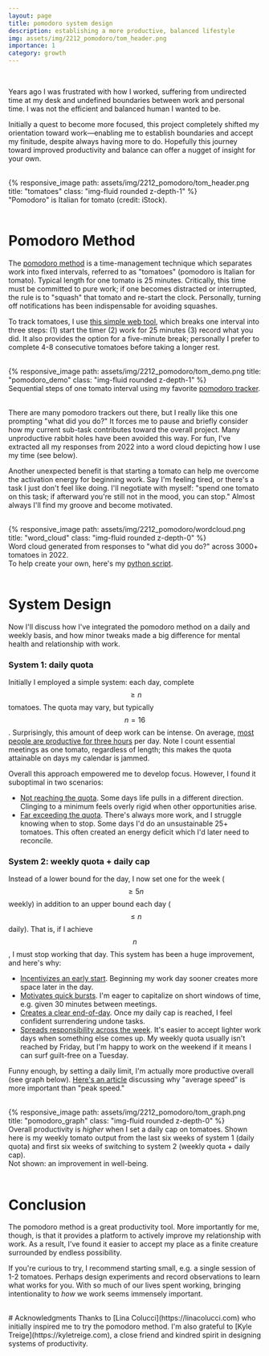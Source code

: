 ```yaml
---
layout: page
title: pomodoro system design
description: establishing a more productive, balanced lifestyle
img: assets/img/2212_pomodoro/tom_header.png 
importance: 1
category: growth
---
```


<br>

Years ago I was frustrated with how I worked, suffering from undirected time at my desk and undefined boundaries between work and personal time. 
I was not the efficient and balanced human I wanted to be.

Initially a quest to become more focused, this project completely shifted my orientation toward work&mdash;enabling me to establish boundaries and accept my finitude, despite always having more to do.
Hopefully this journey toward improved productivity and balance can offer a nugget of insight for your own.

<br>
<div class="row justify-content-sm-center">
    <div class="col-sm-9 mt-3 mt-md-0">
        {% responsive_image path: assets/img/2212_pomodoro/tom_header.png title: "tomatoes" class: "img-fluid rounded z-depth-1" %}
    </div>
</div>
<div class="caption">
"Pomodoro" is Italian for tomato (credit: iStock).
</div>
<br>

# Pomodoro Method
The [pomodoro method](https://en.wikipedia.org/wiki/Pomodoro_Technique) is a time-management technique which separates work into fixed intervals, referred to as "tomatoes" (pomodoro is Italian for tomato). Typical length for one tomato is 25 minutes. Critically, this time must be committed to pure work; if one becomes distracted or interrupted, the rule is to "squash" that tomato and re-start the clock. Personally, turning off notifications has been indispensable for avoiding squashes.

To track tomatoes, I use [this simple web tool](https://mytomatoes.com/), which breaks one interval into three steps: (1) start the timer (2) work for 25 minutes (3) record what you did. It also provides the option for a five-minute break; personally I prefer to complete 4-8 consecutive tomatoes before taking a longer rest.

<br>
<div class="row">
    <div class="col-sm mt-3 mt-md-0">
        {% responsive_image path: assets/img/2212_pomodoro/tom_demo.png title: "pomodoro_demo" class: "img-fluid rounded z-depth-1" %}
    </div>
</div>
<div class="caption">
Sequential steps of one tomato interval using my favorite <a href="https://mytomatoes.com/">pomodoro tracker</a>.
</div>
<br>

There are many pomodoro trackers out there, but I really like this one prompting "what did you do?" It forces me to pause and briefly consider how my current sub-task contributes toward the overall project. Many unproductive rabbit holes have been avoided this way. 
For fun, I've extracted all my responses from 2022 into a word cloud depicting how I use my time (see below).

Another unexpected benefit is that starting a tomato can help me overcome the activation energy for beginning work. Say I'm feeling tired, or there's a task I just don't feel like doing. I'll negotiate with myself: "spend one tomato on this task; if afterward you're still not in the mood, you can stop." 
Almost always I'll find my groove and become motivated.

<br>
<div class="row justify-content-sm-center">
    <div class="col-sm mt-3 mt-md-0">
        {% responsive_image path: assets/img/2212_pomodoro/wordcloud.png title: "word_cloud" class: "img-fluid rounded z-depth-0" %}
    </div>
</div>
<div class="caption">
    Word cloud generated from responses to "what did you do?" across 3000+ tomatoes in 2022. 
<br> To help create your own, here's my <a href="https://github.com/davevanveen/data_viz/blob/main/tomato_wordcloud.py">python script</a>.
</div>
<br>

# System Design

Now I'll discuss how I've integrated the pomodoro method on a daily and weekly basis, and how minor tweaks made a big difference for mental health and relationship with work.

### System 1: daily quota
Initially I employed a simple system: each day, complete $$\geq n$$ tomatoes. The quota may vary, but typically $$n=16$$.
Surprisingly, this amount of deep work can be intense. On average, [most people are productive for three hours](https://www.inc.com/melanie-curtin/in-an-8-hour-day-the-average-worker-is-productive-for-this-many-hours.html) per day.
Note I count essential meetings as one tomato, regardless of length; this makes the quota attainable on days my calendar is jammed.

Overall this approach empowered me to develop focus. However, I found it suboptimal in two scenarios:
* <u>Not reaching the quota</u>. Some days life pulls in a different direction. Clinging to a minimum feels overly rigid when other opportunities arise.
* <u>Far exceeding the quota</u>. There's always more work, and I struggle knowing when to stop. Some days I'd do an unsustainable 25+ tomatoes. This often created an energy deficit which I'd later need to reconcile.

### System 2: weekly quota + daily cap
Instead of a lower bound for the day, I now set one for the week ($$\geq 5n$$ weekly) in addition to an upper bound each day ($$ \leq n$$ daily). That is, if I achieve $$n$$, I must stop working that day. This system has been a huge improvement, and here's why:
* <u>Incentivizes an early start</u>. Beginning my work day sooner creates more space later in the day.
* <u>Motivates quick bursts</u>. I'm eager to capitalize on short windows of time, e.g. given 30 minutes between meetings. 
* <u>Creates a clear end-of-day</u>. Once my daily cap is reached, I feel confident surrendering undone tasks.
* <u>Spreads responsibility across the week</u>. It's easier to accept lighter work days when something else comes up. My weekly quota usually isn't reached by Friday, but I'm happy to work on the weekend if it means I can surf guilt-free on a Tuesday.

Funny enough, by setting a daily limit, I'm actually more productive overall (see graph below). [Here's an article](https://jamesclear.com/average-speed%29) discussing why "average speed" is more important than "peak speed."

<br>
<div class="row justify-content-sm-center">
    <div class="col-sm-7 mt-3 mt-md-0">
        {% responsive_image path: assets/img/2212_pomodoro/tom_graph.png title: "pomodoro_graph" class: "img-fluid rounded z-depth-0" %}
    </div>
</div>
<div class="caption">
    Overall productivity is <i>higher</i> when I set a daily cap on tomatoes.
Shown here is my weekly tomato output from the last six weeks of system 1 (daily quota) and first six weeks of switching to system 2 (weekly quota + daily cap).
<br> Not shown: an improvement in well-being.
</div>
<br>

# Conclusion
The pomodoro method is a great productivity tool. More importantly for me, though, is that it provides a platform to actively improve my relationship with work.
As a result, I've found it easier to accept my place as a finite creature surrounded by endless possibility.

If you're curious to try, I recommend starting small, e.g. a single session of 1-2 tomatoes. Perhaps design experiments and record observations to learn what works for you.
With so much of our lives spent working, bringing intentionality to _how_ we work seems immensely important.

<br>
# Acknowledgments
Thanks to [Lina Colucci](https://linacolucci.com) who initially inspired me to try the pomodoro method. 
I'm also grateful to [Kyle Treige](https://kyletreige.com), a close friend and kindred spirit in designing systems of productivity.
